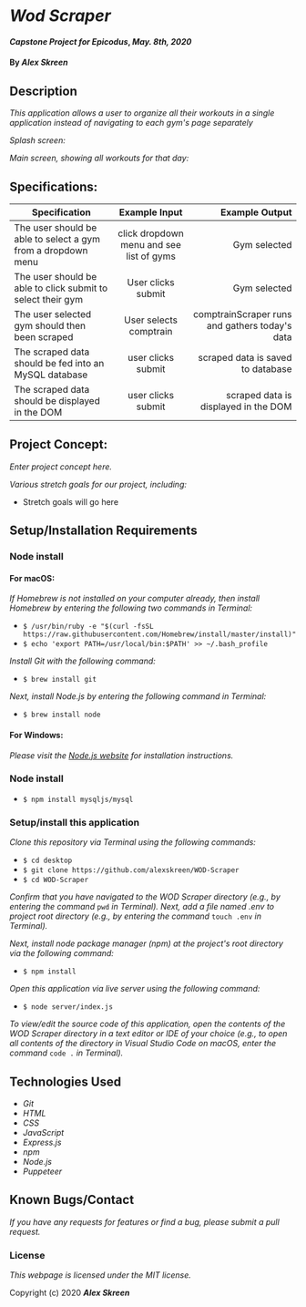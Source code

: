 # _Wod Scraper_

#### _Capstone Project for Epicodus_, _May. 8th, 2020_

#### By _**Alex Skreen**_

## Description

_This application allows a user to organize all their workouts in a single application instead of navigating to each gym's page separately_

_Splash screen:_


_Main screen, showing all workouts for that day:_



## Specifications:

| Specification | Example Input | Example Output |
| ------------- |:-------------:| -------------------:|
| The user should be able to select a gym from a dropdown menu|click dropdown menu and see list of gyms| Gym selected|
| The user should be able to click submit to select their gym|User clicks submit| Gym selected|
| The user selected gym should then been scraped|User selects comptrain| comptrainScraper runs and gathers today's data|
| The scraped data should be fed into an MySQL database |user clicks submit| scraped data is saved to database|
| The scraped data should be displayed in the DOM |user clicks submit| scraped data is displayed in the DOM|

## Project Concept:

_Enter project concept here._

_Various stretch goals for our project, including:_
* Stretch goals will go here

## Setup/Installation Requirements

### Node install

#### For macOS:
_If Homebrew is not installed on your computer already, then install Homebrew by entering the following two commands in Terminal:_
* ``$ /usr/bin/ruby -e "$(curl -fsSL https://raw.githubusercontent.com/Homebrew/install/master/install)"``
* ``$ echo 'export PATH=/usr/local/bin:$PATH' >> ~/.bash_profile``

_Install Git with the following command:_
* ``$ brew install git``

_Next, install Node.js by entering the following command in Terminal:_
* ``$ brew install node``

#### For Windows:
_Please visit the [Node.js website](https://nodejs.org/en/download/) for installation instructions._

### Node install
* ``$ npm install mysqljs/mysql``

### Setup/install this application

_Clone this repository via Terminal using the following commands:_
* ``$ cd desktop``
* ``$ git clone https://github.com/alexskreen/WOD-Scraper``
* ``$ cd WOD-Scraper``

_Confirm that you have navigated to the WOD Scraper directory (e.g., by entering the command_ ``pwd`` _in Terminal). Next, add a file named .env to project root directory (e.g., by entering the command_ ``touch .env`` _in Terminal)._

_Next, install node package manager (npm) at the project's root directory via the following command:_
* ``$ npm install``

_Open this application via live server using the following command:_
* ``$ node server/index.js``

_To view/edit the source code of this application, open the contents of the WOD Scraper directory in a text editor or IDE of your choice (e.g., to open all contents of the directory in Visual Studio Code on macOS, enter the command_ ``code .`` _in Terminal)._

## Technologies Used
* _Git_
* _HTML_
* _CSS_
* _JavaScript_ 
* _Express.js_ 
* _npm_ 
* _Node.js_
* _Puppeteer_

## Known Bugs/Contact

_If you have any requests for features or find a bug, please submit a pull request._

### License

*This webpage is licensed under the MIT license.*

Copyright (c) 2020 **_Alex Skreen_**